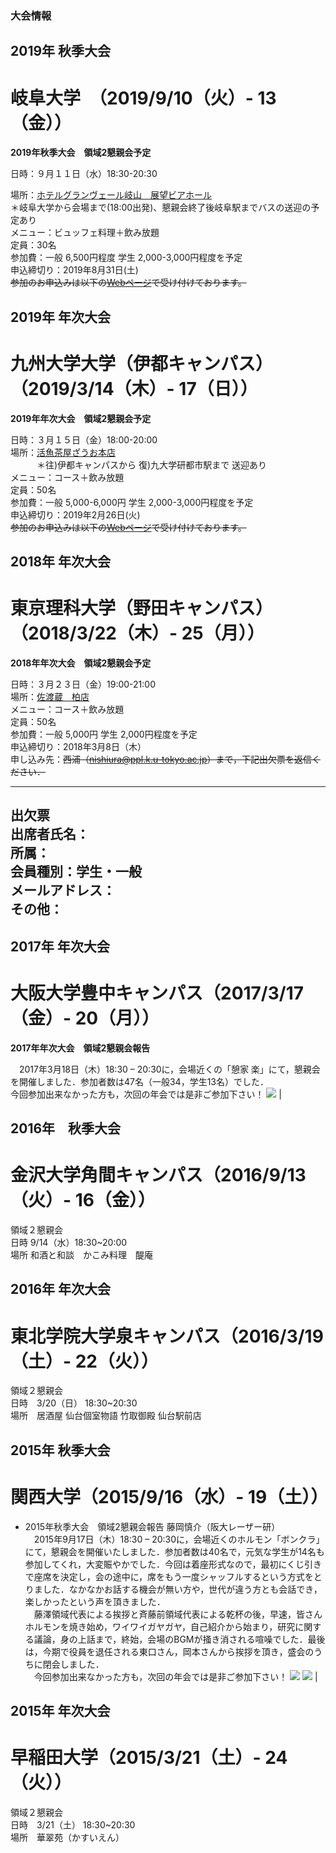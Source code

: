### 大会情報

## 2019年 秋季大会

# 岐阜大学　（2019/9/10（火）- 13（金））

**2019年秋季大会　領域2懇親会予定** 


日時：９月１１日（水）18:30-20:30

場所：[ホテルグランヴェール岐山　展望ビアホール](https://grandvert.com/hotel/event/2019beerhall/)  
＊岐阜大学から会場まで(18:00出発)、懇親会終了後岐阜駅までバスの送迎の予定あり   
 メニュー：ビュッフェ料理＋飲み放題  
 定員：30名　  
 参加費：一般 6,500円程度 学生 2,000-3,000円程度を予定  
 申込締切り：2019年8月31日(土)   
 ~~参加のお申込みは以下の[Webページ](https://forms.gle/4xbBPxXAFa7f5K4W9 )で受け付けております。~~

## 2019年 年次大会

# 九州大学大学（伊都キャンパス）（2019/3/14（木）- 17（日））

**2019年年次大会　領域2懇親会予定**


日時：３月１５日（金）18:00-20:00   
 場所：[活魚茶屋ざうお本店](http://www.zauo.com/zauo_honten/)  
 　　　＊往)伊都キャンパスから 復)九大学研都市駅まで 送迎あり   
 メニュー：コース＋飲み放題   
 定員：50名   
 参加費：一般 5,000-6,000円 学生 2,000-3,000円程度を予定   
 申込締切り：2019年2月26日(火)   
 ~~参加のお申込みは以下の[Webページ](https://goo.gl/forms/KDVHZwjP03Z5JaGr1)で受け付けております。~~

## 2018年 年次大会

# 東京理科大学（野田キャンパス）（2018/3/22（木）- 25（月））

**2018年年次大会　領域2懇親会予定**


日時：３月２３日（金）19:00-21:00   
 場所：[佐渡蔵　柏店](https://tabelog.com/chiba/A1203/A120301/12019188/)   
 メニュー：コース＋飲み放題   
 定員：50名   
 参加費：一般 5,000円 学生 2,000円程度を予定  
 申込締切り：2018年3月8日（木）  
 申し込み先：~~西浦（[nishiura@ppl.k.u-tokyo.ac.jp](mailto:nishiura@ppl.k.u-tokyo.ac.jp)）まで，下記出欠票を返信ください．~~
  
 --------------------------------------  
 出欠票  
 出席者氏名：  
 所属：  
 会員種別：学生・一般  
 メールアドレス：  
 その他：  
 --------------------------------------  

## 2017年 年次大会

# 大阪大学豊中キャンパス（2017/3/17（金）- 20（月））

**2017年年次大会　領域2懇親会報告**


　2017年3月18日（木）18:30 – 20:30に，会場近くの「憩家 楽」にて，懇親会を開催しました．参加者数は47名（一般34，学生13名）でした．   
今回参加出来なかった方も，次回の年会では是非ご参加下さい！ ![](image/2017/20170317_banquet_1.jpg) |

## 2016年　秋季大会

# 金沢大学角間キャンパス（2016/9/13（火）- 16（金））


領域２懇親会  
 日時 9/14（水）18:30~20:00  
 場所 和酒と和談　かこみ料理　醍庵

## 2016年 年次大会

# 東北学院大学泉キャンパス（2016/3/19（土）- 22（火））

領域２懇親会  
 日時　3/20（日） 18:30~20:30  
 場所　居酒屋 仙台個室物語 竹取御殿 仙台駅前店

## 2015年 秋季大会

# 関西大学（2015/9/16（水）- 19（土））

* 2015年秋季大会　領域2懇親会報告 
藤岡慎介（阪大レーザー研）   
　2015年9月17日（木）18:30 – 20:30に，会場近くのホルモン「ボンクラ」にて，懇親会を開催いたしました．参加者数は40名で，元気な学生が14名も参加してくれ，大変賑やかでした．今回は着座形式なので，最初にくじ引きで座席を決定し，会の途中に，席をもう一度シャッフルするという方式をとりました．なかなかお話する機会が無い方や，世代が違う方とも会話でき，楽しかったという声を頂きました．   
　藤澤領域代表による挨拶と斉藤前領域代表による乾杯の後，早速，皆さんホルモンを焼き始め，ワイワイガヤガヤ，自己紹介から始まり，研究に関する議論，身の上話まで，終始，会場のBGMが掻き消される喧噪でした．最後は，今期で役員を退任される東口さん，岡本さんから挨拶を頂き，盛会のうちに閉会しました．   
　今回参加出来なかった方も，次回の年会では是非ご参加下さい！ ![](image/2015/20150917_banquet_1.jpg) ![](image/2015/20150917_banquet_2.jpg) |

## 2015年 年次大会

# 早稲田大学（2015/3/21（土）- 24（火））

領域２懇親会  
 日時　3/21（土） 18:30~20:30  
 場所　華翠苑（かすいえん）
